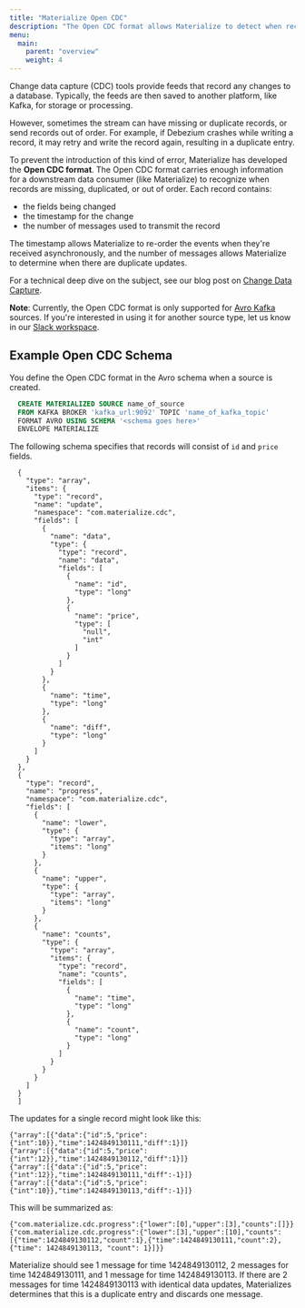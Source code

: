 ```yaml
---
title: "Materialize Open CDC"
description: "The Open CDC format allows Materialize to detect when records are duplicated or out of order."
menu:
  main:
    parent: "overview"
    weight: 4
---
```



Change data capture (CDC) tools provide feeds that record any changes to a database. Typically, the feeds are then saved to another platform, like Kafka, for storage or processing.

However, sometimes the stream can have missing or duplicate records, or send records out of order. For example, if Debezium crashes while writing a record, it may retry and write the record again, resulting in a duplicate entry.

To prevent the introduction of this kind of error, Materialize has developed the **Open CDC format**. The Open CDC format carries enough information for a downstream data consumer (like Materialize) to recognize when records are missing, duplicated, or out of order. Each record contains:

- the fields being changed
- the timestamp for the change
- the number of messages used to transmit the record

The timestamp allows Materialize to re-order the events when they're received asynchronously, and the number of messages allows Materialize to determine when there are duplicate updates.

For a technical deep dive on the subject, see our blog post on [Change Data Capture](https://materialize.com/change-data-capture-part-1/).

**Note**: Currently, the Open CDC format is only supported for [Avro Kafka](/sql/create-source/avro-kafka) sources. If you're interested in using it for another source type, let us know in our [Slack workspace](https://materialize.com/s/chat).

## Example Open CDC Schema

You define the Open CDC format in the Avro schema when a source is created.


```sql
  CREATE MATERIALIZED SOURCE name_of_source
  FROM KAFKA BROKER 'kafka_url:9092' TOPIC 'name_of_kafka_topic'
  FORMAT AVRO USING SCHEMA '<schema goes here>'
  ENVELOPE MATERIALIZE

```

The following schema specifies that records will consist of `id` and `price` fields.

```[
  {
    "type": "array",
    "items": {
      "type": "record",
      "name": "update",
      "namespace": "com.materialize.cdc",
      "fields": [
        {
          "name": "data",
          "type": {
            "type": "record",
            "name": "data",
            "fields": [
              {
                "name": "id",
                "type": "long"
              },
              {
                "name": "price",
                "type": [
                  "null",
                  "int"
                ]
              }
            ]
          }
        },
        {
          "name": "time",
          "type": "long"
        },
        {
          "name": "diff",
          "type": "long"
        }
      ]
    }
  },
  {
    "type": "record",
    "name": "progress",
    "namespace": "com.materialize.cdc",
    "fields": [
      {
        "name": "lower",
        "type": {
          "type": "array",
          "items": "long"
        }
      },
      {
        "name": "upper",
        "type": {
          "type": "array",
          "items": "long"
        }
      },
      {
        "name": "counts",
        "type": {
          "type": "array",
          "items": {
            "type": "record",
            "name": "counts",
            "fields": [
              {
                "name": "time",
                "type": "long"
              },
              {
                "name": "count",
                "type": "long"
              }
            ]
          }
        }
      }
    ]
  }
  ]
  ```

The updates for a single record might look like this:

```
{"array":[{"data":{"id":5,"price":{"int":10}},"time":1424849130111,"diff":1}]}
{"array":[{"data":{"id":5,"price":{"int":12}},"time":1424849130112,"diff":1}]}
{"array":[{"data":{"id":5,"price":{"int":12}},"time":1424849130111,"diff":-1}]}
{"array":[{"data":{"id":5,"price":{"int":10}},"time":1424849130113,"diff":-1}]}
```

This will be summarized as:

```
{"com.materialize.cdc.progress":{"lower":[0],"upper":[3],"counts":[]}}
{"com.materialize.cdc.progress":{"lower":[3],"upper":[10],"counts":[{"time":1424849130112,"count":1},{"time":1424849130111,"count":2}, {"time": 1424849130113, "count": 1}]}}
```

Materialize should see 1 message for time 1424849130112, 2 messages for time 1424849130111, and 1 message for time 1424849130113. If there are 2 messages for time 1424849130113 with identical data updates, Materializes determines that this is a duplicate entry and discards one message.
